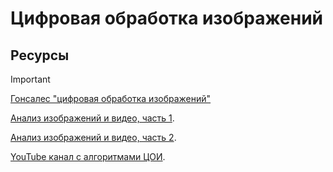 # Цифровая обработка изображений

## Ресурсы

> [!IMPORTANT]
> [Гонсалес "цифровая обработка изображений"](...)
> 
> [Анализ изображений и видео, часть 1](https://www.youtube.com/playlist?list=PLlb7e2G7aSpR6L3pqVh8124ZITsmWckQZ).
> 
> [Анализ изображений и видео, часть 2](https://www.youtube.com/playlist?list=PLlb7e2G7aSpQdGYOtlbo1_2yDcewW3G0m).
>
> [YouTube канал с алгоритмами ЦОИ](https://www.youtube.com/@firstprinciplesofcomputerv3258).
